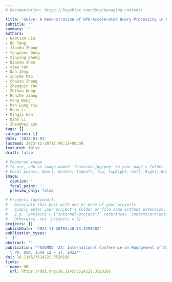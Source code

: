 ```yaml
---
# Documentation: https://hugoblox.com/docs/managing-content/

title: 'GHive: A Demonstration of GPU-Accelerated Query Processing in Apache Hive'
subtitle: ''
summary: ''
authors:
- Haotian Liu
- Bo Tang
- Jiashu Zhang
- Yangshen Deng
- Xinying Zheng
- Qiaomu Shen
- Xiao Yan
- Dan Zeng
- Zunyao Mao
- Chaozu Zhang
- Zhengxin You
- Zhihao Wang
- Runzhe Jiang
- Fang Wang
- Man Lung Yiu
- Huan Li
- Mingji Han
- Qian Li
- Zhenghai Luo
tags: []
categories: []
date: '2022-01-01'
lastmod: 2023-11-26T12:40:13+08:00
featured: false
draft: false

# Featured image
# To use, add an image named `featured.jpg/png` to your page's folder.
# Focal points: Smart, Center, TopLeft, Top, TopRight, Left, Right, BottomLeft, Bottom, BottomRight.
image:
  caption: ''
  focal_point: ''
  preview_only: false

# Projects (optional).
#   Associate this post with one or more of your projects.
#   Simply enter your project's folder or file name without extension.
#   E.g. `projects = ["internal-project"]` references `content/project/deep-learning/index.md`.
#   Otherwise, set `projects = []`.
projects: []
publishDate: '2023-11-26T04:40:13.335020Z'
publication_types:
- '1'
abstract: ''
publication: "*SIGMOD '22: International Conference on Management of Data, Philadelphia,\
  \ PA, USA, June 12 - 17, 2022*"
doi: 10.1145/3514221.3520166
links:
- name: URL
  url: https://doi.org/10.1145/3514221.3520166
---
```

